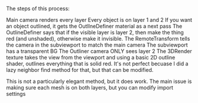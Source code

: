 The steps of this process:
	
Main camera renders every layer
Every object is on layer 1 and 2
If you want an object outlined, it gets the OutlIneDefiner material as a next pass
The OutlineDefiner says that if the visible layer is layer 2, 
	then make the thing red (and unshaded), 
	otherwise make it invisible.
The RemoteTransform tells the camera in the subviewport to match the main camera
The subviewport has a transparent BG
The Outliner camera ONLY sees layer 2
The 3DRender texture takes the view from the viewport
	and using a basic 2D outline shader, outlines everything that is solid red.
	It's not perfect becuase I did a lazy neighbor find method for that, but that can be modified.
	
This is not a particularly elegant method, but it does work. 
The main issue is making sure each mesh is on both layers, but you can modify import settings

